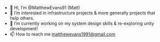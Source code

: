 - 👋 Hi, I’m @MatthewEvans91 (Matt)
- 👀 I’m interested in infrastructure projects & more generally projects that help others.
- 🌱 I’m currently working on my system design skills & re-exploring unity development!
- 📫 How to reach me matthewevans1991@gmail.com
